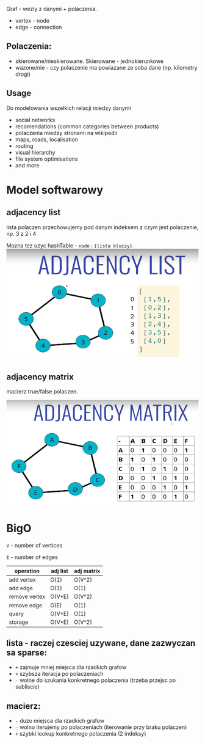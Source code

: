 Graf - wezly z danymi + polaczenia. 

* vertex - node
* edge - connection

## Polaczenia:
* skierowane/nieskierowane. Skierowane - jednokierunkowe
* wazone/nie - czy polaczenie ma powiazane ze soba dane (np. kilometry drogi)

## Usage
Do modelowania wszelkich relacji miedzy danymi
* social networks
* recomendations (common categories between products)
* polaczenia miedzy stronami na wikipedii
* maps, roads, localisation
* routing
* visual hierarchy
* file system optimisations
* and more

# Model softwarowy

## adjacency list
lista polaczen przechowujemy pod danym indeksem z czym jest polaczenie, np. 3 z 2 i 4

Mozna tez uzyc hashTable - `node` : `[lista kluczy]`
![](adjacencyList.png)

## adjacency matrix
macierz true/false polaczen.


![](adjacencyMatrix.png)

# BigO

`V` - number of vertices

`E` - number of edges

| operation      | adj list   | adj matrix |
|----------------|------------|------------|
| add vertex     | O(1)       |   O(V^2)   |
| add edge       |  O(1)      |    O(1)    |
| remove vertex  | O(V+E)     |  O(V^2)    |
| remove edge    |  O(E)      |     O(1)   |
| query          |  O(V+E)    |    O(1)    |
| storage        |  O(V+E)    |    O(V^2)  |

## lista - raczej czesciej uzywane, dane zazwyczan sa sparse:
* `+` zajmuje mniej miejsca dla rzadkich grafow
* `+` szybsza iteracja po polaczeniach
* `-` wolne do szukania konkretnego polaczenia (trzeba przejsc po subliscie)

## macierz:
* `-` duzo miejsca dla rzadkich grafow
* `-` wolno iterujemy po polaczeniach (iterowanie przy braku polaczen)
* `+` szybki lookup konkretnego polaczenia (2 indeksy)